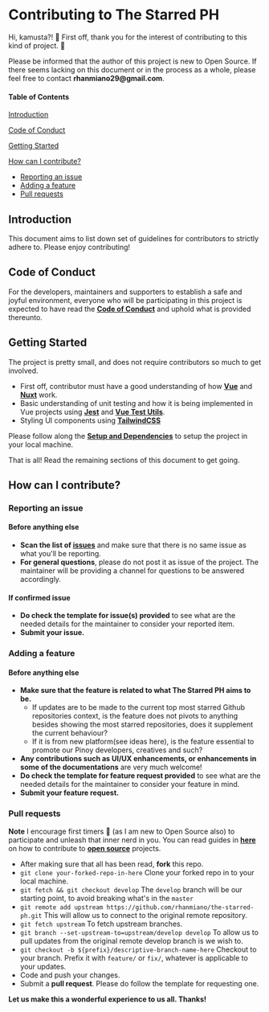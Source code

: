 # Contributing to The Starred PH

Hi, kamusta?! :raised_hands: First off, thank you for the interest of contributing to this kind of project. :raised_hands:

Please be informed that the author of this project is new to Open Source. If there seems lacking on this document or in the process as a whole, please feel free to contact __rhanmiano29@gmail.com__.

#### Table of Contents

[Introduction](#introduction)

[Code of Conduct](#code-of-conduct)

[Getting Started](#getting-started)

[How can I contribute?](#introduction)

- [Reporting an issue](#reporting-an-issue)
- [Adding a feature]()
- [Pull requests]()

## Introduction

This document aims to list down set of guidelines for contributors to strictly adhere to. Please enjoy contributing!

## Code of Conduct

For the developers, maintainers and supporters to establish a safe and joyful environment, everyone who will be participating in this project is expected to have read the **[Code of Conduct](https://github.com/rhanmiano/the-starred-ph/blob/master/.github/CODE_OF_CONDUCT.md)** and uphold what is provided thereunto.

## Getting Started

The project is pretty small, and does not require contributors so much to get involved.

- First off, contributor must have a good understanding of how **[Vue](https://vuejs.org/)** and **[Nuxt](https://nuxtjs.org/)** work.
- Basic understanding of unit testing and how it is being implemented in Vue projects using **[Jest](https://jestjs.io/)** and **[Vue Test Utils](https://vue-test-utils.vuejs.org/)**.
- Styling UI components using **[TailwindCSS](https://tailwindcss.com/)**

Please follow along the **[Setup and Dependencies](https://github.com/rhanmiano/the-starred-ph/tree/master#setup-and-dependencies)** to setup the project in your local machine.

That is all! Read the remaining sections of this document to get going.

## How can I contribute?

### Reporting an issue

#### Before anything else

- **Scan the list of [issues](https://github.com/rhanmiano/the-starred-ph/issues)** and make sure that there is no same issue as what you'll be reporting.
- **For general questions**, please do not post it as issue of the project. The maintainer will be providing a channel for questions to be answered accordingly.

#### If confirmed issue

- **Do check the template for issue(s) provided** to see what are the needed details for the maintainer to consider your reported item.
- **Submit your issue.**

### Adding a feature

#### Before anything else

- **Make sure that the feature is related to what The Starred PH aims to be.**
  - If updates are to be made to the current top most starred Github repositories context, is the feature does not pivots to anything besides showing the most starred repositories, does it supplement the current behaviour?
  - If it is from new platform(see ideas here), is the feature essential to promote our Pinoy developers, creatives and such?
- **Any contributions such as UI/UX enhancements, or enhancements in some of the documentations** are very much welcome!
- **Do check the template for feature request provided** to see what are the needed details for the maintainer to consider your feature in mind.
- **Submit your feature request.**

### Pull requests

**Note** I encourage first timers :beginner: (as I am new to Open Source also) to participate and unleash that inner nerd in you. You can read guides in **[here](https://www.firsttimersonly.com/)** on how to contribute to **[open source](https://opensource.guide/)** projects.

- After making sure that all has been read, **fork** this repo.
- `git clone your-forked-repo-in-here` Clone your forked repo in to your local machine.
- `git fetch && git checkout develop` The `develop` branch will be our starting point, to avoid breaking what's in the `master`
- `git remote add upstream https://github.com/rhanmiano/the-starred-ph.git` This will allow us to connect to the original remote repository.
- `git fetch upstream` To fetch upstream branches.
- `git branch --set-upstream-to=upstream/develop develop` To allow us to pull updates from the original remote develop branch is we wish to.
- `git checkout -b ${prefix}/descriptive-branch-name-here` Checkout to your branch. Prefix it with `feature/` or `fix/`, whatever is applicable to your updates.
- Code and push your changes.
- Submit a **pull request**. Please do follow the template for requesting one.

**Let us make this a wonderful experience to us all. Thanks!**
